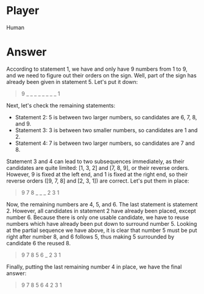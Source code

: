 # Player

Human

# Answer

According to statement 1, we have and only have 9 numbers from 1 to 9, and we need to figure out their orders on the sign.
Well, part of the sign has already been given in statement 5.
Let's put it down:

>9 _ _ _ _ _ _ _ _ 1

Next, let's check the remaining statements:

- Statement 2: 5 is between two larger numbers, so candidates are 6, 7, 8, and 9.
- Statement 3: 3 is between two smaller numbers, so candidates are 1 and 2.
- Statement 4: 7 is between two larger numbers, so candidates are 7 and 8.

Statement 3 and 4 can lead to two subsequences immediately, as their candidates are quite limited: [1, 3, 2] and [7, 8, 9], or their reverse orders.
However, 9 is fixed at the left end, and 1 is fixed at the right end, so their reverse orders ([9, 7, 8] and [2, 3, 1]) are correct.
Let's put them in place:

>9 7 8 _ _ _ 2 3 1

Now, the remaining numbers are 4, 5, and 6.
The last statement is statement 2.
However, all candidates in statement 2 have already been placed, except number 6.
Because there is only one usable candidate, we have to reuse numbers which have already been put down to surround number 5.
Looking at the partial sequence we have above, it is clear that number 5 must be put right after number 8, and 6 follows 5, thus making 5 surrounded by candidate 6 the reused 8.

> 9 7 8 5 6 _ 2 3 1

Finally, putting the last remaining number 4 in place, we have the final answer:

> 9 7 8 5 6 4 2 3 1
